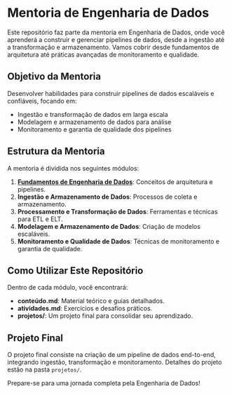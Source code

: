 # Mentoria de Engenharia de Dados

Este repositório faz parte da mentoria em Engenharia de Dados, onde você aprenderá a construir e gerenciar pipelines de dados, desde a ingestão até a transformação e armazenamento. Vamos cobrir desde fundamentos de arquitetura até práticas avançadas de monitoramento e qualidade.

## Objetivo da Mentoria

Desenvolver habilidades para construir pipelines de dados escaláveis e confiáveis, focando em:
- Ingestão e transformação de dados em larga escala
- Modelagem e armazenamento de dados para análise
- Monitoramento e garantia de qualidade dos pipelines

## Estrutura da Mentoria

A mentoria é dividida nos seguintes módulos:
1. **[Fundamentos de Engenharia de Dados](Módulo-1-Fundamentos)**: Conceitos de arquitetura e pipelines.
2. **Ingestão e Armazenamento de Dados**: Processos de coleta e armazenamento.
3. **Processamento e Transformação de Dados**: Ferramentas e técnicas para ETL e ELT.
4. **Modelagem e Armazenamento de Dados**: Criação de modelos escaláveis.
5. **Monitoramento e Qualidade de Dados**: Técnicas de monitoramento e garantia de qualidade.

## Como Utilizar Este Repositório

Dentro de cada módulo, você encontrará:
- **conteúdo.md**: Material teórico e guias detalhados.
- **atividades.md**: Exercícios e desafios práticos.
- **projetos/**: Um projeto final para consolidar seu aprendizado.

## Projeto Final

O projeto final consiste na criação de um pipeline de dados end-to-end, integrando ingestão, transformação e monitoramento. Detalhes do projeto estão na pasta `projetos/`.

Prepare-se para uma jornada completa pela Engenharia de Dados!

